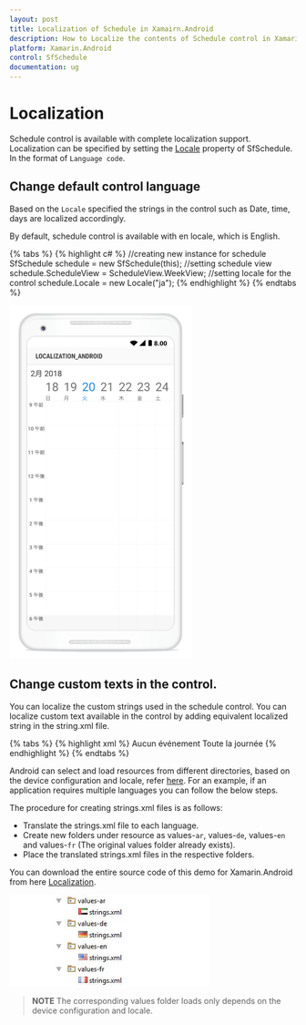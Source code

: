 ```yaml
---
layout: post
title: Localization of Schedule in Xamairn.Android
description: How to Localize the contents of Schedule control in Xamarin.Android.
platform: Xamarin.Android
control: SfSchedule
documentation: ug
---
```


# Localization 

Schedule control is available with complete localization support. Localization can be specified by setting the [Locale](https://help.syncfusion.com/cr/cref_files/xamarin-android/Syncfusion.SfSchedule.Android~Com.Syncfusion.Schedule.SfSchedule~Locale.html) property of SfSchedule. In the format of `Language code`.

## Change default control language

Based on the `Locale` specified the strings in the control such as Date, time, days are localized accordingly.

By default, schedule control is available with en locale, which is English.

{% tabs %}
{% highlight c# %}
//creating new instance for schedule
SfSchedule schedule = new SfSchedule(this);
//setting schedule view
schedule.ScheduleView = ScheduleView.WeekView;
//setting locale for the control
schedule.Locale = new Locale("ja");
{% endhighlight %}
{% endtabs %}
   

![Localization support for schedule in Xamairn.Android](Localization_images/Localization_Android.png)   

## Change custom texts in the control.

You can localize the custom strings used in the schedule control. You can localize custom text available in the control by adding equivalent localized string in the string.xml file.

{% tabs %}
{% highlight xml %}
<resources>
	<string name="No_Appointments">Aucun événement</string>
	<string name="all_day">Toute la journée</string>
</resources>
{% endhighlight %}
{% endtabs %}

Android can select and load resources from different directories, based on the device configuration and locale, refer [here](https://developer.xamarin.com/guides/android/advanced_topics/localization/). For an example, if an application requires multiple languages you can follow the below steps.

The procedure for creating strings.xml files is as follows:

*	Translate the strings.xml file to each language.
*	Create new folders under resource as values-`ar`, values-`de`, values-`en` and values-`fr` (The original values folder already exists).
*	Place the translated strings.xml files in the respective folders.

You can download the entire source code of this demo for Xamarin.Android from
here [Localization](http://www.syncfusion.com/downloads/support/directtrac/general/ze/Localization_Android-352507966.zip).

![Localization foldren structure for schedule in Xamairn.Android](Localization_images/localization_img2.jpeg)

>**NOTE**
The corresponding values folder loads only depends on the device configuration and locale.
